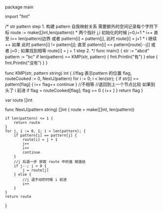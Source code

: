 package main

import "fmt"

/*
	str
	pattern
step 1. 构建 pattern 自我映射关系 需要额外的空间记录每个字符下标 route := make([]int,len(pattern))
		* 两个指针 j,i 初始化的时候 j=0,i=1
		* i++ 直至 i== len(pattern)边界 或者 pattern[i] = pattern[j], 此时 route[i] = j+1
		* i 继续++ 如果 此时 pattern[i] != pattern[j]; 直至 pattern[i] == pattern[route[--j]] 或者 j=0 ; 如果找到相等 route[i] = j + 1
step 2.
*/
func main() {
	str := "abcd"
	pattern := "bc"
	if len(pattern) == KMP(str, pattern) {
		fmt.Println("有")
	} else {
		fmt.Println("没有")
	}
}

func KMP(str, pattern string) int {
	//flag 表示pattern 的位置
	flag, routeCooked := 0, NextJ(pattern)
	for i := 0; i < len(str); {
		if str[i] == pattern[flag] {
			i++
			flag++
			continue
		}
		//不相等
		//退回到上一个节点比较 如果到头了 i 前进
		if flag = routeCooked[flag]; flag == 0 {
			i++
		}
	}
	return flag
}

var route []int

func NextJ(pattern string) []int {
	route = make([]int, len(pattern))

	if len(pattern) <= 1 {
		return route
	}
	for j, i := 0, 1; i < len(pattern); {
		if pattern[i] == pattern[j] {
			route[i] = j + 1
			j++
			i++
			continue
		}
		//j 后退一步 获取 route 中的值 赋值给
		if j--; j > 0 {
			j = route[j]
		} else {
			//j 退不动的时候 i 前进
			i++
		}
	}
	return route
}
